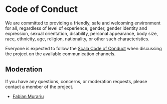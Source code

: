 # Code of Conduct

We are committed to providing a friendly, safe and welcoming environment for all, regardless of level of experience, gender, gender identity and expression, sexual orientation, disability, personal appearance, body size, race, ethnicity, age, religion, nationality, or other such characteristics.

Everyone is expected to follow the [Scala Code of Conduct] when discussing the project on the available communication channels.


## Moderation

If you have any questions, concerns, or moderation requests, please contact a member of the project.

- [Fabian Murariu](mailto:murariu.fabian@gmail.com)

[Scala Code of Conduct]: https://scala-lang.org/conduct/

